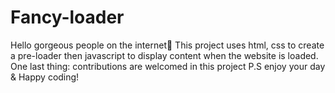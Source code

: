 # Fancy-loader
Hello gorgeous people on the internet👋 
This project uses html, css to create a pre-loader then javascript to display content when the website is loaded. One last thing: contributions are welcomed in this project
P.S enjoy your day & Happy coding!

